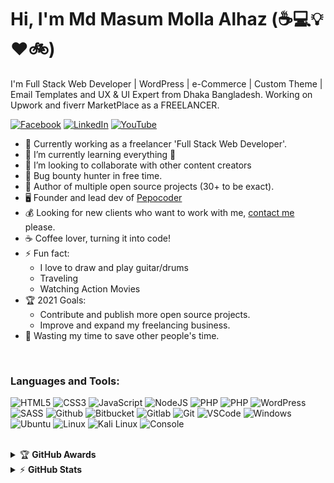 # Hi, I'm Md Masum Molla Alhaz (:coffee::computer::bulb::heart::bike:)

I'm Full Stack Web Developer | WordPress | e-Commerce | Custom Theme | Email Templates and UX & UI Expert from Dhaka
Bangladesh. Working on Upwork and fiverr MarketPlace as a FREELANCER.


[![Facebook](https://img.shields.io/badge/Facebook-%231877F2.svg?&style=flat-square&logo=facebook&logoColor=white)](https://www.facebook.com/masummollaalhaz)
[![LinkedIn](https://img.shields.io/badge/LinkedIn-%230077B5.svg?&style=flat-square&logo=linkedin&logoColor=white)](https://www.linkedin.com/in/mdmasummollaalhaz/)
[![YouTube](https://img.shields.io/badge/YouTube-%23FF0000.svg?&style=flat-square&logo=youtube&logoColor=white)](https://www.youtube.com/channel/UCiXzEGg7cwFUZhrOdu86TdQ)


- 💪 Currently working as a freelancer 'Full Stack Web Developer'.
- 🌱 I’m currently learning everything 🤣
- 👯 I’m looking to collaborate with other content creators
- 🔏 Bug bounty hunter in free time.
- 💝 Author of multiple open source projects (30+ to be exact).
- 🖥️ Founder and lead dev of [Pepocoder](https://pepocoder.com)
- 💰 Looking for new clients who want to work with me, [contact me](mailto:masummolla.cse@gmail.com) please.
- ☕ Coffee lover, turning it into code!
- ⚡ Fun fact:
  - I love to draw and play guitar/drums
  - Traveling
  - Watching Action Movies
- 🏆 2021 Goals:
  - Contribute and publish more open source projects.
  - Improve and expand my freelancing business.
- 🎯 Wasting my time to save other people's time.


<br />

### Languages and Tools:

![HTML5](https://img.icons8.com/color/30/html-5.png)
![CSS3](https://img.icons8.com/color/30/css3.png)
![JavaScript](https://img.icons8.com/color/30/javascript.png)
![NodeJS](https://img.icons8.com/color/30/nodejs.png)
![PHP](https://img.icons8.com/color/30/php.png)
![PHP](https://img.icons8.com/color/30/mysql.png)
![WordPress](https://img.icons8.com/color/30/wordpress.png)
![SASS](https://img.icons8.com/color/30/sass.png)
![Github](https://img.icons8.com/material-outlined/30/github.png)
![Bitbucket](https://img.icons8.com/color/30/bitbucket.png)
![Gitlab](https://img.icons8.com/color/30/gitlab.png)
![Git](https://img.icons8.com/color/30/git.png)
![VSCode](https://img.icons8.com/color/30/visual-studio-code-2019.png)
![Windows](https://img.icons8.com/color/30/windows-10.png)
![Ubuntu](https://img.icons8.com/color/30/ubuntu--v1.png)
![Linux](https://img.icons8.com/color/30/linux.png)
![Kali Linux](https://img.icons8.com/color/30/kali-linux.png)
![Console](https://img.icons8.com/color/30/console.png)
<br />
<br />


<details>
    <summary>&#127942 <b>GitHub Awards</b></summary><br/>

![Github Trophy](https://github-profile-trophy.vercel.app/?username=mdmasummollaalhaz)

</details>

<details>
    <summary>&#9889 <b>GitHub Stats</b></summary><br/>

[![Waren Gonzaga Github Stats](https://readme-stats.warengonzaga.com/api?username=mdmasummollaalhaz&show_icons=true&count_private=true)][![Top Language](https://readme-stats.warengonzaga.com/api/top-langs?username=mdmasummollaalhaz&layout=compact)]

</details>
